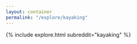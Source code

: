 ```yaml
---
layout: container
permalink: "/explore/kayaking"
---
```


<link rel="stylesheet" type="text/css" href="/static/css/explore.css">
{% include explore.html subreddit="kayaking" %}
